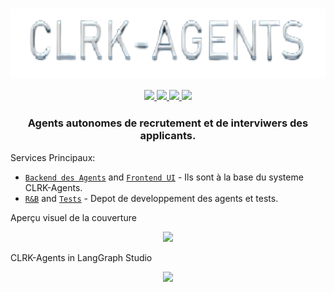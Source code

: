 <h3 align="center">
  <img
    src="img/logo_white-removebg-preview.png"
    height="110"
  />
 <div>
  <p align="center">
    <a
    href="https://github.com/CLRK-Agents/Research-Development.git">
        <img src="https://img.shields.io/github/stars/:CLRK-Agents">
    </a>
    <a href="https://www.linkedin.com/in/clrkagents/">
        <img src="https://img.shields.io/badge/LinkedIn-0077B5?style=for-the-badge&logo=linkedin&logoColor=white" />
    </a>
    <a href="https://github.com/CLRK-Agents/backend_AI/pulse" alt="Activity">
        <img src="https://img.shields.io/github/commit-activity/m/CLRK-Agents/backend_AI" />
    </a>
    <a href="https://app.codecov.io/gh/CLRK-Agents/Tests">
        <img src="https://codecov.io/gh/CLRK-Agents/Tests/branch/main/graph/badge.svg?token=JGAL32DQBK">
    </a>
  </p>
</div>
</h3>

<h3 align="center">
  <p>Agents autonomes de recrutement et de interviwers des applicants.</p>
</h3>


Services Principaux:
- [`Backend des Agents`](https://github.com/CLRK-Agents/backend_AI.git) and [`Frontend UI`](https://github.com/CLRK-Agents/Web.git) - Ils sont à la base du systeme CLRK-Agents.
- [`R&B`](https://github.com/CLRK-Agents/Research-Development.git) and [`Tests`](https://github.com/CLRK-Agents/Tests.git) - Depot de developpement des agents et tests.

<div>
    <p>Aperçu visuel de la couverture</p>
    <p align="center">
        <img src="https://codecov.io/gh/CLRK-Agents/Tests/graphs/sunburst.svg?token=JGAL32DQBK">
    </p>
</div>

<div>
    <p>CLRK-Agents in LangGraph Studio</p>
    <p align="center">
        <img src="./img/CLRK-AgentsinLangGraphStudio-ezgif.com-video-to-gif-converter.gif">
    </p>
</div>